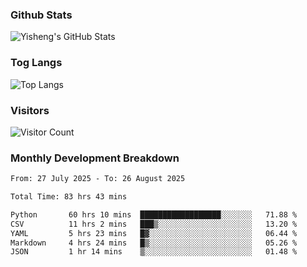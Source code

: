 ### Github Stats
![Yisheng's GitHub Stats](https://github-readme-stats-9qabuvhk1-gongyisheng.vercel.app/api?username=gongyisheng&count_private=true&show_icons=true)
### Tog Langs
![Top Langs](https://github-readme-stats-9qabuvhk1-gongyisheng.vercel.app/api/top-langs/?username=gongyisheng&layout=compact)
### Visitors
![Visitor Count](https://profile-counter.glitch.me/gongyisheng/count.svg)
### Monthly Development Breakdown
<!--START_SECTION:waka-->

```txt
From: 27 July 2025 - To: 26 August 2025

Total Time: 83 hrs 43 mins

Python       60 hrs 10 mins  ██████████████████░░░░░░░   71.88 %
CSV          11 hrs 2 mins   ███▒░░░░░░░░░░░░░░░░░░░░░   13.20 %
YAML         5 hrs 23 mins   █▓░░░░░░░░░░░░░░░░░░░░░░░   06.44 %
Markdown     4 hrs 24 mins   █▒░░░░░░░░░░░░░░░░░░░░░░░   05.26 %
JSON         1 hr 14 mins    ▒░░░░░░░░░░░░░░░░░░░░░░░░   01.48 %
```

<!--END_SECTION:waka-->

